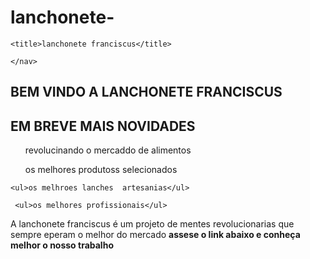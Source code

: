# lanchonete-

<!DOCTYPE html>
<html lang="pt-br">
<head>
    <meta charset="UTF-8">
    <meta http-equiv="X-UA-Compatible" content="IE=edge">
    <meta name="viewport" content="width=device-width, initial-scale=1.0">
   
    <title>lanchonete franciscus</title>
<head>
<body>
    <nav class="navbar"> 

    </nav>
<h1> BEM VINDO A LANCHONETE FRANCISCUS</h1>
<h2>EM BREVE MAIS NOVIDADES </h2>
<div>
<ul>revolucinando o mercaddo de alimentos</ul>
    <ul>os melhores produtoss selecionados</ul>

    <ul>os melhroes lanches  artesanias</ul>

     <ul>os melhores profissionais</ul>

<p>A lanchonete franciscus é um projeto de mentes revolucionarias que sempre eperam o melhor do mercado 
   <b> assese o link abaixo e conheça melhor o nosso trabalho </b>
</p>
</div>
</body>
</html>
